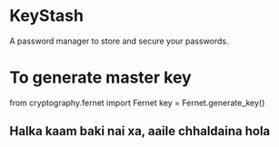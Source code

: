 # KeyStash

A password manager to store and secure your passwords.

# To generate master key
from cryptography.fernet import Fernet
key = Fernet.generate_key()

## Halka kaam baki nai xa, aaile chhaldaina hola